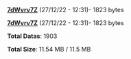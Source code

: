 [**7dWvrv7Z**](/data/7dWvrv7Z.txt) (27/12/22 - 12:31)- 1823 bytes

[**7dWvrv7Z**](/data/7dWvrv7Z.txt) (27/12/22 - 12:31)- 1823 bytes

**Total Datas**: 1903

**Total Size**: 11.54 MB / 11.5 MB